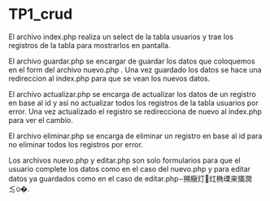 ﻿# TP1_crud

El archivo index.php realiza un select de la tabla usuarios y trae los registros de la tabla  para mostrarlos en pantalla.

El archivo guardar.php se encargar de guardar los datos que coloquemos en el form del archivo nuevo.php . Una vez guardado los datos se hace una redireccion al index.php para que se vean los nuevos datos.

El archivo actualizar.php se encarga de actualizar los datos de un registro en base al id  y  asi no actualizar todos los registros de la tabla usuarios por error. Una vez actualizado el registro se redirecciona de nuevo al index.php para ver el cambio.

El archivo eliminar.php se encarga de eliminar un registro en base al id para no eliminar todos los registros por error.

Los archivos nuevo.php y editar.php son solo formularios para que el usuario complete los datos como en el caso del nuevo.php y para editar datos ya guardados como en el caso de editar.php⌢搠癥灯⵳灴椭瑮来慲潤≲ഠ�.
